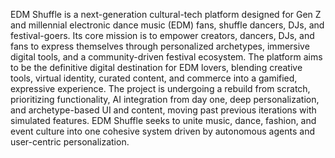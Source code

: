 <!-- LLM/Claude Context: Section = 1. Executive Summary -->

EDM Shuffle is a next-generation cultural-tech platform designed for Gen Z and millennial electronic dance music (EDM) fans, shuffle dancers, DJs, and festival-goers. Its core mission is to empower creators, dancers, DJs, and fans to express themselves through personalized archetypes, immersive digital tools, and a community-driven festival ecosystem. The platform aims to be the definitive digital destination for EDM lovers, blending creative tools, virtual identity, curated content, and commerce into a gamified, expressive experience.
The project is undergoing a rebuild from scratch, prioritizing functionality, AI integration from day one, deep personalization, and archetype-based UI and content, moving past previous iterations with simulated features. EDM Shuffle seeks to unite music, dance, fashion, and event culture into one cohesive system driven by autonomous agents and user-centric personalization.
